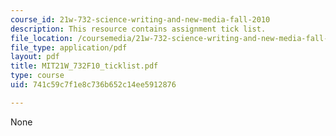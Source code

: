 ```yaml
---
course_id: 21w-732-science-writing-and-new-media-fall-2010
description: This resource contains assignment tick list.
file_location: /coursemedia/21w-732-science-writing-and-new-media-fall-2010/741c59c7f1e8c736b652c14ee5912876_MIT21W_732F10_ticklist.pdf
file_type: application/pdf
layout: pdf
title: MIT21W_732F10_ticklist.pdf
type: course
uid: 741c59c7f1e8c736b652c14ee5912876

---
```

None